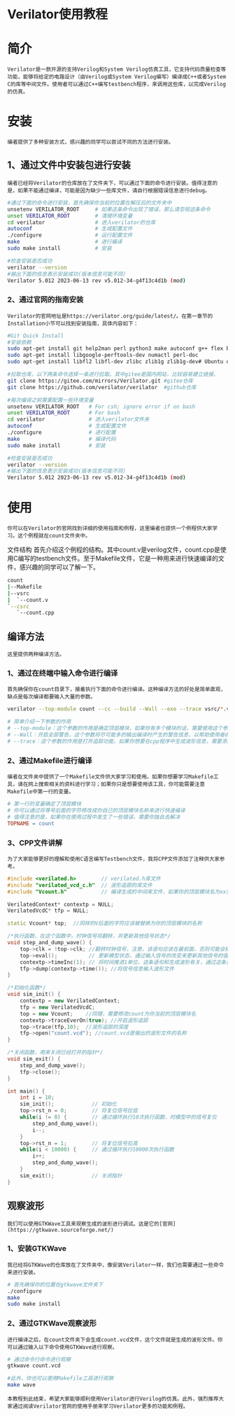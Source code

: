 # Verilator使用教程
# 简介
    Verilator是一款开源的支持Verilog和System Verilog仿真工具，它支持代码质量检查等功能，能够将给定的电路设计（由Verilog或System Verilog编写）编译成C++或者System C的库等中间文件。使用者可以通过C++编写testbench程序，来调用这些库，以完成Verilog的仿真。

# 安装
	编者提供了多种安装方式，感兴趣的同学可以尝试不同的方法进行安装。
## 1、通过文件中安装包进行安装
	编者已经将Verilator的仓库放在了文件夹下，可以通过下面的命令进行安装。值得注意的是，如果不能通过编译，可能是因为缺少一些库文件，请自行根据错误信息进行debug。
```bash
#通过下面的命令进行安装，首先确保你当前的位置在解压后的文件夹中
unsetenv VERILATOR_ROOT     # 如果这条命令出现了错误，那么请忽视这条命令
unset VERILATOR_ROOT        # 清理环境变量
cd verilator                # 进入verilator的仓库
autoconf                    # 生成配置文件
./configure                 # 运行配置文件
make                        # 进行编译
sudo make install           # 安装

#检查安装是否成功
verilator --version
#输出下面的信息表示安装成功(版本信息可能不同）
Verilator 5.012 2023-06-13 rev v5.012-34-g4f13c4d1b (mod)
```

### 2、通过官网的指南安装
	Verilator的官网地址是https://verilator.org/guide/latest/。在第一章节的Installation小节可以找到安装指南，具体内容如下：
```bash
#Git Quick Install
#安装依赖
sudo apt-get install git help2man perl python3 make autoconf g++ flex bison ccache
sudo apt-get install libgoogle-perftools-dev numactl perl-doc
sudo apt-get install libfl2 libfl-dev zlibc zlib1g zlib1g-dev# Ubuntu only (ignore if gives error)

#拉取仓库，以下两条命令选择一条进行拉取。其中gitee是国内网站，比较容易建立链接。
git clone https://gitee.com/mirrors/Verilator.git #gitee仓库
git clone https://github.com/verilator/verilator  #github仓库

#每次编译之前需要配置一些环境变量
unsetenv VERILATOR_ROOT   # For csh; ignore error if on bash
unset VERILATOR_ROOT      # For bash
cd verilator              # 进入verilator文件夹
autoconf                  # 生成配置文件
./configure               # 进行配置
make                      # 编译代码
sudo make install         # 安装         

#检查安装是否成功
verilator --version
#输出下面的信息表示安装成功(版本信息可能不同）
Verilator 5.012 2023-06-13 rev v5.012-34-g4f13c4d1b (mod)
```


# 使用
	你可以在Verilator的官网找到详细的使用指南和例程，这里编者也提供一个例程供大家学习。这个例程就在count文件夹中。
文件结构
	首先介绍这个例程的结构。其中count.v是verilog文件，count.cpp是使用C编写的testbench文件。至于Makefile文件，它是一种用来进行快速编译的文件，感兴趣的同学可以了解一下。
```bash
count
|--Makefile
|--vsrc
|  `--count.v
`--csrc
   `--count.cpp
```


## 编译方法
	这里提供两种编译方法。
### 1、通过在终端中输入命令进行编译
	首先确保你在count目录下，接着执行下面的命令进行编译。这种编译方法的好处是简单直观，缺点是每次编译都要输入大量的参数。
```bash
verilator --top-module count --cc --build --Wall --exe --trace vsrc/*.v csrc/*.cpp

# 简单介绍一下参数的作用
# --top-module：这个参数的作用是确定顶层模块，如果你有多个模块的话，需要使用这个参数确定顶层模块
# --Wall：开启全部警告，这个参数将尽可能多的输出编译时产生的警告信息，以帮助使用者debug
# --trace：这个参数的作用是打开追踪功能，如果你想要在cpp程序中生成波形信息，需要添加这个参数。
```

### 2、通过Makefile进行编译
	编者在文件夹中提供了一个Makefile文件供大家学习和使用。如果你想要学习Makefile工具，请在网上搜索相关的资料进行学习；如果你只是想要使用该工具，你可能需要注意Makefile中第一行的变量。
```makefile
# 第一行的变量确定了顶层模块
# 你可以通过将等号后面的字符修改成你自己的顶层模块名称来进行快速编译
# 值得注意的是，如果你在使用过程中发生了一些错误，需要你独自去解决
TOPNAME = count
```

### 3、CPP文件讲解
	为了大家能够更好的理解和使用C语言编写Testbench文件，我将CPP文件添加了注释供大家参考。
```cpp
#include <verilated.h>        // verilated.h库文件
#include "verilated_vcd_c.h"  // 波形追踪的库文件
#include "Vcount.h"           // 编译生成的中间库文件，如果你的顶层模块名为xx则该库函数应为Vxx.h

VerilatedContext* contextp = NULL;  
VerilatedVcdC* tfp = NULL;

static Vcount* top;  //同样的V后面的字符应该被替换为你的顶层模块的名称

/*执行函数，在这个函数中，时钟信号将翻转，并更新其他信号状态*/
void step_and_dump_wave() {
    top->clk = !top->clk; //翻转时钟信号，注意，该语句应该在最前面，否则可能会输出错误的波形
    top->eval();          // 更新模型状态，通过输入信号的改变来更新其他信号的值
    contextp->timeInc(1); // 将时间推进1单位，这条语句和生成波形有关，通过这条语句，你可以在任意地方改变信号的值，而不只是在上升和下降沿
    tfp->dump(contextp->time()); //将信号信息输入波形文件
}

/*初始化函数*/
void sim_init() {
    contextp = new VerilatedContext;
    tfp = new VerilatedVcdC;
    top = new Vcount;    //同理，需要修改count为你当前的顶层模块名
    contextp->traceEverOn(true); //开启波形追踪
    top->trace(tfp,10);  //波形追踪的深度  
    tfp->open("count.vcd"); //count.vcd是输出的波形文件的名称
}

/*关闭函数，用来关闭已经打开的指针*/
void sim_exit() {
    step_and_dump_wave();
    tfp->close();
}

int main() {
    int i = 10;
    sim_init();            // 初始化
    top->rst_n = 0;        // 将复位信号拉低
    while(i != 0) {        // 通过循环执行10次执行函数，时模型中的信号复位
        step_and_dump_wave();
        i--;
    }  
    top->rst_n = 1;        // 将复位信号拉高
    while(i < 10000) {     // 通过循环执行10000次执行函数
        i++;
        step_and_dump_wave();
    }   
    sim_exit();            // 关闭指针
}
```

## 观察波形
	我们可以使用GTKWave工具来观察生成的波形进行调试。这是它的[官网](https://gtkwave.sourceforge.net/)
### 1、安装GTKWave
	我已经将GTKWave的仓库放在了文件夹中，像安装Verilator一样，我们也需要通过一些命令来进行安装。
```bash
# 首先确保你的位置在gtkwave文件夹下
./configure
make
sudo make install
```

### 2、通过GTKWave观察波形
	进行编译之后，在count文件夹下会生成count.vcd文件，这个文件就是生成的波形文件。你可以通过输入以下命令使用GTKWave进行观察。
```bash
# 通过命令行命令进行观察
gtkwave count.vcd

#此外，你也可以使用Makefile工具进行观察
make wave
```



    本教程到此结束，希望大家能够顺利使用Verilator进行Verilog的仿真。此外，强烈推荐大家通过阅读Verilator官网的使用手册来学习Verilator更多的功能和例程。

